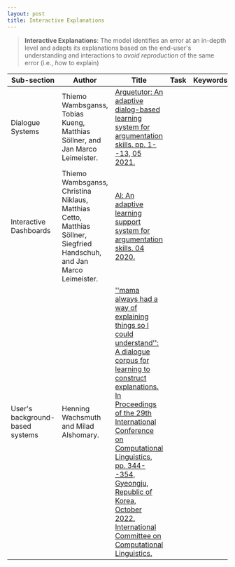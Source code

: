 ```yaml
---
layout: post
title: Interactive Explanations
---
```


> **Interactive Explanations**: The model identifies an error at an in-depth level and adapts its explanations based on the end-user's understanding and interactions to *avoid reproduction* of the same error (i.e., *how* to explain)

| Sub-section | Author | Title | Task | Keywords |
|-------------|--------|-------|------|----------|
Dialogue Systems | Thiemo Wambsganss, Tobias Kueng, Matthias Söllner, and Jan Marco Leimeister. | [Arguetutor: An adaptive dialog-based learning system for argumentation skills. pp. 1--13, 05 2021.](https://www.alexandria.unisg.ch/262207/1/CHI2021_ArgueTutor_double_col.pdf) |  |  |
Interactive Dashboards | Thiemo Wambsganss, Christina Niklaus, Matthias Cetto, Matthias Söllner, Siegfried Handschuh, and Jan Marco Leimeister. | [Al: An adaptive learning support system for argumentation skills. 04 2020.](https://www.alexandria.unisg.ch/259194/2/Paper603.pdf) |  |  |
User's background-based systems | Henning Wachsmuth and Milad Alshomary. | [''mama always had a way of explaining things so I could understand'': A dialogue corpus for learning to construct explanations. In Proceedings of the 29th International Conference on Computational Linguistics, pp. 344--354, Gyeongju, Republic of Korea, October 2022. International Committee on Computational Linguistics.](https://aclanthology.org/2022.coling-1.27.pdf) |  |  |